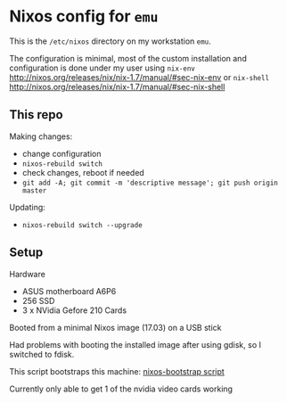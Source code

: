 # Nixos config for `emu`

This is the `/etc/nixos` directory on my workstation `emu`.

The configuration is minimal, most of the custom installation and configuration is done under my user using `nix-env` <http://nixos.org/releases/nix/nix-1.7/manual/#sec-nix-env> or `nix-shell` <http://nixos.org/releases/nix/nix-1.7/manual/#sec-nix-shell>

## This repo

Making changes:

* change configuration 
* `nixos-rebuild switch`
* check changes, reboot if needed
* `git add -A; git commit -m 'descriptive message'; git push origin master`

Updating:

*  `nixos-rebuild switch --upgrade`

## Setup

Hardware
- ASUS motherboard A6P6
- 256 SSD
- 3 x NVidia Gefore 210 Cards

Booted from a minimal Nixos image (17.03) on a USB stick

Had problems with booting the installed image after using gdisk, so I switched to fdisk.

This script bootstraps this machine: [nixos-bootstrap script](nixos-bootstrap)

Currently only able to get 1 of the nvidia video cards working

